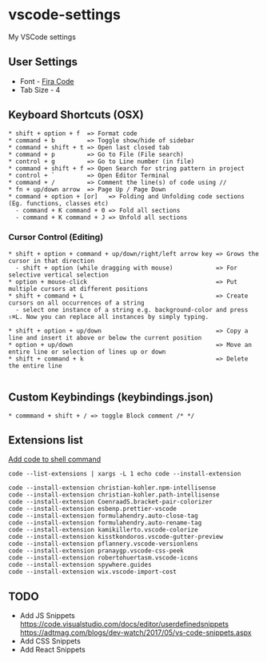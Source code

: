 # vscode-settings
My VSCode settings

## User Settings
* Font - [Fira Code](https://vscodecandothat.com/#font-ligatures)
* Tab Size - 4


## Keyboard Shortcuts (OSX)
```
* shift + option + f  => Format code 
* command + b         => Toggle show/hide of sidebar
* command + shift + t => Open last closed tab
* command + p         => Go to File (File search)
* control + g         => Go to Line number (in file)
* command + shift + f => Open Search for string pattern in project
* control + `         => Open Editor Terminal
* command + /         => Comment the line(s) of code using //
* fn + up/down arrow  => Page Up / Page Down
* command + option + [or]   => Folding and Unfolding code sections (Eg. functions, classes etc)
  - command + K command + 0 => Fold all sections
  - command + K command + J => Unfold all sections
```

### Cursor Control (Editing)
```
* shift + option + command + up/down/right/left arrow key => Grows the cursor in that direction
  - shift + option (while dragging with mouse)            => For selective vertical selection
* option + mouse-click                                    => Put multiple cursors at different positions
* shift + command + L                                     => Create cursors on all occurrences of a string
  - select one instance of a string e.g. background-color and press ⇧⌘L. Now you can replace all instances by simply typing.
  
* shift + option + up/down                                => Copy a line and insert it above or below the current position
* option + up/down                                        => Move an entire line or selection of lines up or down
* shift + command + k                                     => Delete the entire line


```

## Custom Keybindings (keybindings.json)
```
* commmand + shift + / => toggle Block comment /* */
```

## Extensions list 
[Add code to shell command](https://code.visualstudio.com/docs/setup/mac)
```
code --list-extensions | xargs -L 1 echo code --install-extension
```
```
code --install-extension christian-kohler.npm-intellisense
code --install-extension christian-kohler.path-intellisense
code --install-extension CoenraadS.bracket-pair-colorizer
code --install-extension esbenp.prettier-vscode
code --install-extension formulahendry.auto-close-tag
code --install-extension formulahendry.auto-rename-tag
code --install-extension kamikillerto.vscode-colorize
code --install-extension kisstkondoros.vscode-gutter-preview
code --install-extension pflannery.vscode-versionlens
code --install-extension pranaygp.vscode-css-peek
code --install-extension robertohuertasm.vscode-icons
code --install-extension spywhere.guides
code --install-extension wix.vscode-import-cost
```

## TODO
* Add JS Snippets
https://code.visualstudio.com/docs/editor/userdefinedsnippets
https://adtmag.com/blogs/dev-watch/2017/05/vs-code-snippets.aspx
* Add CSS Snippets
* Add React Snippets
